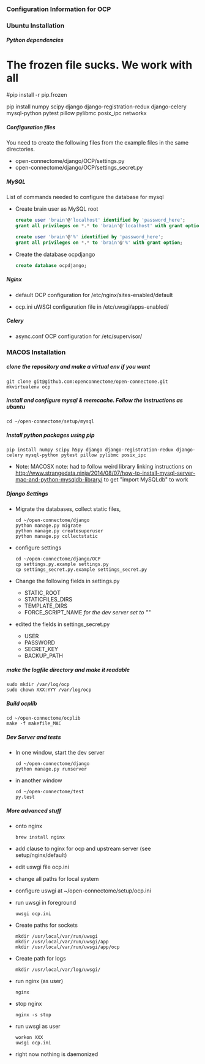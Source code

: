 ### Configuration Information for OCP 

### Ubuntu Installation

##### Python dependencies 

# The frozen file sucks. We work with all 
#pip install -r pip.frozen

pip install numpy scipy django django-registration-redux django-celery mysql-python pytest pillow pylibmc posix_ipc networkx

##### Configuration files

You need to create the following files from the example files in the same directories.
  * open-connectome/django/OCP/settings.py
  * open-connectome/django/OCP/settings_secret.py

##### MySQL 

List of commands needed to configure the database for mysql

  * Create brain user as MySQL root
    
    ```sql
    create user 'brain'@'localhost' identified by 'password_here';
    grant all privileges on *.* to 'brain'@'localhost' with grant option;

    create user 'brain'@'%' identified by 'password_here';
    grant all privileges on *.* to 'brain'@'%' with grant option;
    ```

  * Create the database ocpdjango
    
    ```sql
    create database ocpdjango;
    ```

##### Nginx

  * default
    OCP configuration for /etc/nginx/sites-enabled/default
  
  * ocp.ini
    uWSGI configuration file in /etc/uwsgi/apps-enabled/

##### Celery
  
  * async.conf
    OCP configuration for /etc/supervisor/


### MACOS Installation

##### clone the repository and make a virtual env if you want
  ```
  git clone git@github.com:openconnectome/open-connectome.git
  mkvirtualenv ocp
  ```

##### install and configure mysql & memcache. Follow the instructions as ubuntu
  ```
  cd ~/open-connectome/setup/mysql
  ```

##### Install python packages using pip
  ```
  pip install numpy scipy h5py django django-registration-redux django-celery mysql-python pytest pillow pylibmc posix_ipc
  ```
  * Note: MACOSX note: had to follow weird library linking instructions on http://www.strangedata.ninja/2014/08/07/how-to-install-mysql-server-mac-and-python-mysqldb-library/ to get "import MySQLdb" to work

##### Django Settings
  
  * Migrate the databases, collect static files,
    ```
    cd ~/open-connectome/django
    python manage.py migrate
    python manage.py createsuperuser
    python manage.py collectstatic
    ```

  * configure settings
    ```
    cd ~/open-connectome/django/OCP
    cp settings.py.example settings.py
    cp settings_secret.py.example settings_secret.py
    ```

  * Change the following fields in settings.py
    * STATIC_ROOT
    * STATICFILES_DIRS
    * TEMPLATE_DIRS
    * FORCE_SCRIPT_NAME *for the dev server set to ""*

  * edited the fields in settings_secret.py
    * USER
    * PASSWORD
    * SECRET_KEY
    * BACKUP_PATH

##### make the logfile directory and make it readable
  ```
  sudo mkdir /var/log/ocp
  sudo chown XXX:YYY /var/log/ocp
  ```

##### Build ocplib
  ```
  cd ~/open-connectome/ocplib
  make -f makefile_MAC
  ```

##### Dev Server and tests
  * In one window, start the dev server
    ```
    cd ~/open-connectome/django
    python manage.py runserver
    ```

  * in another window
    ```
    cd ~/open-connectome/test
    py.test
    ```

##### More advanced stuff

  * onto nginx
    ```
    brew install nginx
    ```

  * add clause to nginx for ocp and upstream server (see setup/nginx/default)
  * edit uswgi file ocp.ini
  * change all paths for local system
  * configure uswgi at ~/open-connectome/setup/ocp.ini
  * run uwsgi in foreground
    ```
    uwsgi ocp.ini
    ```

  * Create paths for sockets
    ```
    mkdir /usr/local/var/run/uwsgi
    mkdir /usr/local/var/run/uwsgi/app
    mkdir /usr/local/var/run/uwsgi/app/ocp
    ```

  * Create path for logs
    ```
    mkdir /usr/local/var/log/uwsgi/
    ```

  * run nginx (as user)
    ```
    nginx
    ```

  * stop nginx
    ```
    nginx -s stop
    ```

  * run uwsgi as user
    ```
    workon XXX
    uwsgi ocp.ini
    ```

  * right now nothing is daemonized
